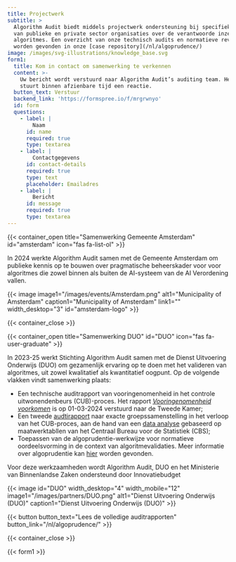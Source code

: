 ```yaml
---
title: Projectwerk
subtitle: >
  Algorithm Audit biedt middels projectwerk ondersteuning bij specifieke vragen
  van publieke en private sector organisaties over de verantwoorde inzet van
  algoritmes. Een overzicht van onze technisch audits en normatieve reviews kan
  worden gevonden in onze [case repository](/nl/algoprudence/)
image: /images/svg-illustrations/knowledge_base.svg
form1:
  title: Kom in contact om samenwerking te verkennen
  content: >-
    Uw bericht wordt verstuurd naar Algorithm Audit’s auditing team. Het team
    stuurt binnen afzienbare tijd een reactie.
  button_text: Verstuur
  backend_link: 'https://formspree.io/f/mrgrwnyo'
  id: form
  questions:
    - label: |
        Naam
      id: name
      required: true
      type: textarea
    - label: |
        Contactgegevens
      id: contact-details
      required: true
      type: text
      placeholder: Emailadres
    - label: |
        Bericht
      id: message
      required: true
      type: textarea
---
```


{{< container_open title="Samenwerking Gemeente Amsterdam" id="amsterdam" icon="fas fa-list-ol" >}}

In 2024 werkte Algorithm Audit samen met de Gemeente Amsterdam om publieke kennis op te bouwen over pragmatische beheerskader voor voor algoritmes die zowel binnen als buiten de AI-systeem van de AI Verordening vallen. 

{{< image image1="/images/events/Amsterdam.png" alt1="Municipality of Amsterdam" caption1="Municipality of Amsterdam" link1="" width_desktop="3" id="amsterdam-logo" >}}

{{< container_close >}}

{{< container_open title="Samenwerking DUO" id="DUO" icon="fas fa-user-graduate" >}}

In 2023-25 werkt Stichting Algorithm Audit samen met de Dienst Uitvoering Onderwijs (DUO) om gezamenlijk ervaring op te doen met het valideren van algoritmes, uit zowel kwalitatief als kwantitatief oogpunt. Op de volgende vlakken vindt samenwerking plaats:

* Een technische auditrapport van vooringenomenheid in het controle uitwonendenbeurs (CUB)-proces. Het rapport [_Vooringenomenheid voorkomen_](/nl/algoprudence/cases/aa202401_preventing-prejudice/) is op 01-03-2024 verstuurd naar de Tweede Kamer;
* Een tweede [audtirapport](/nl/algoprudence/cases/aa202402_preventing-prejudice_addendum/) naar exacte groepssamenstelling in het verloop van het CUB-proces, aan de hand van een <a href="https://github.com/NGO-Algorithm-Audit/DUO-CUB" target="_blank">data analyse</a> gebaseerd op maatwerktabllen van het Centraal Bureau voor de Statistiek (CBS);
* Toepassen van de algoprudentie-werkwijze voor normatieve oordeelsvorming in de context van algoritmevalidaties. Meer informatie over algoprudentie kan [hier](/nl/algoprudence/how-we-work/) worden gevonden.

Voor deze werkzaamheden wordt Algorithm Audit, DUO en het Ministerie van Binnenlandse Zaken ondersteund door Innovatiebudget

{{< image id="DUO" width_desktop="4" width_mobile="12" image1="/images/partners/DUO.png" alt1="Dienst Uitvoering Onderwijs (DUO)" caption1="Dienst Uitvoering Onderwijs (DUO)" >}}

{{< button button_text="Lees de volledige auditrapporten" button_link="/nl/algoprudence/" >}}

{{< container_close >}}

{{< form1 >}}
